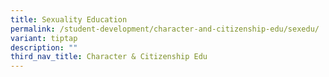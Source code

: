 ```yaml
---
title: Sexuality Education
permalink: /student-development/character-and-citizenship-edu/sexedu/
variant: tiptap
description: ""
third_nav_title: Character & Citizenship Edu
---
```

